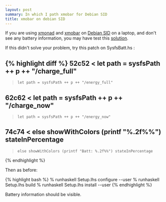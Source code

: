 ```yaml
---
layout: post
summary: In which I path xmobar for Debian SID
title: xmobar on debian SID
---
```


If you are using [xmonad](http://www.xmonad.org/) and [xmobar](http://projects.haskell.org/xmobar/) on [Debian SID](http://www.debian.org/) on a laptop, and don't see any battery information, you may have test this [solution](http://5e6n1.wordpress.com/2009/03/30/xmobar-battery-plugin-using-sysfs-not-procfs/).

If this didn't solve your problem, try this patch on SysfsBatt.hs :

{% highlight diff %}
52c52
<     let path = sysfsPath ++ p ++ "/charge_full"
---
>     let path = sysfsPath ++ p ++ "/energy_full"
62c62
<     let path = sysfsPath ++ p ++ "/charge_now"
---
>     let path = sysfsPath ++ p ++ "/energy_now"
74c74
<     else showWithColors (printf "%.2f%%") stateInPercentage
---
>     else showWithColors (printf "Batt: %.2f%%") stateInPercentage
{% endhighlight %}

Then as before:

{% highlight bash %}
% runhaskell Setup.lhs configure --user
% runhaskell Setup.lhs build
% runhaskell Setup.lhs install --user
{% endhighlight %}

Battery information should be visible.
